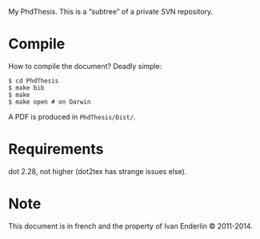 My PhdThesis. This is a “subtree” of a private SVN repository.

# Compile

How to compile the document? Deadly simple:

    $ cd PhdThesis
    $ make bib
    $ make
    $ make open # on Darwin

A PDF is produced in `PhdThesis/Dist/`.

# Requirements

dot 2.28, not higher (dot2tex has strange issues else).

# Note

This document is in french and the property of Ivan Enderlin © 2011-2014.